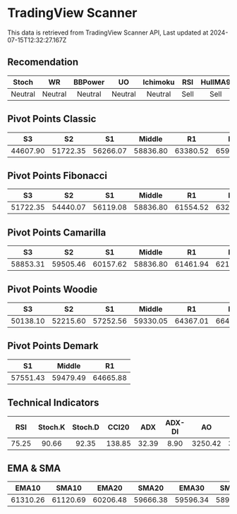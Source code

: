 # TradingView Scanner
This data is retrieved from TradingView Scanner API, Last updated at 2024-07-15T12:32:27.167Z

## Recomendation
| Stoch | WR | BBPower | UO | Ichimoku | RSI | HullMA9 |
| :---: | :---: | :---: | :---: | :---: | :---: | :---: |
| Neutral | Neutral | Neutral | Neutral | Neutral | Sell | Sell |

## Pivot Points Classic
| S3 | S2 | S1 | Middle | R1 | R2 | R3 |
| :---: | :---: | :---: | :---: | :---: | :---: | :---: |
| 44607.90 | 51722.35 | 56266.07 | 58836.80 | 63380.52 | 65951.25 | 73065.70 |

## Pivot Points Fibonacci
| S3 | S2 | S1 | Middle | R1 | R2 | R3 |
| :---: | :---: | :---: | :---: | :---: | :---: | :---: |
| 51722.35 | 54440.07 | 56119.08 | 58836.80 | 61554.52 | 63233.53 | 65951.25 |

## Pivot Points Camarilla
| S3 | S2 | S1 | Middle | R1 | R2 | R3 |
| :---: | :---: | :---: | :---: | :---: | :---: | :---: |
| 58853.31 | 59505.46 | 60157.62 | 58836.80 | 61461.94 | 62114.10 | 62766.25 |

## Pivot Points Woodie
| S3 | S2 | S1 | Middle | R1 | R2 | R3 |
| :---: | :---: | :---: | :---: | :---: | :---: | :---: |
| 50138.10 | 52215.60 | 57252.56 | 59330.05 | 64367.01 | 66444.50 | 71481.46 |

## Pivot Points Demark
| S1 | Middle | R1 |
| :---: | :---: | :---: |
| 57551.43 | 59479.49 | 64665.88 |

## Technical Indicators
| RSI | Stoch.K | Stoch.D | CCI20 | ADX | ADX-DI | AO | Mom | MACD | MACD | W.R | HullMA9 |
| :---: | :---: | :---: | :---: | :---: | :---: | :---: | :---: | :---: | :---: | :---: | :---: |
| 75.25 | 90.66 | 92.35 | 138.85 | 32.39 | 8.90 | 3250.42 | 3474.05 | 1232.40 | 863.09 | -10.07 | 63360.16 |

## EMA & SMA
| EMA10 | SMA10 | EMA20 | SMA20 | EMA30 | SMA30 | EMA50 | SMA50 | EMA100 | SMA100 | EMA200 | SMA200 |
| :---: | :---: | :---: | :---: | :---: | :---: | :---: | :---: | :---: | :---: | :---: | :---: |
| 61310.26 | 61120.69 | 60206.48 | 59666.38 | 59596.34 | 58969.88 | 59113.21 | 58237.82 | 59505.05 | 59026.20 | 61203.87 | 61670.38 |